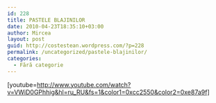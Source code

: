 ```yaml
---
id: 228
title: PASTELE BLAJINILOR
date: 2010-04-23T18:35:10+03:00
author: Mircea
layout: post
guid: http://costestean.wordpress.com/?p=228
permalink: /uncategorized/pastele-blajinilor/
categories:
  - Fără categorie
---
```

[youtube=http://www.youtube.com/watch?v=VWiD0GPhhig&hl=ru_RU&fs=1&color1=0xcc2550&color2=0xe87a9f]